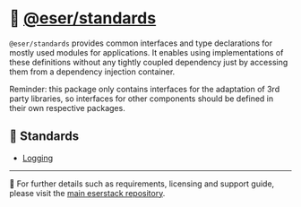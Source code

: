 # 📑 [@eser/standards](./)

`@eser/standards` provides common interfaces and type declarations for mostly
used modules for applications. It enables using implementations of these
definitions without any tightly coupled dependency just by accessing them from a
dependency injection container.

Reminder: this package only contains interfaces for the adaptation of 3rd party
libraries, so interfaces for other components should be defined in their own
respective packages.

## 📕 Standards

- [Logging](logging.ts)

---

🔗 For further details such as requirements, licensing and support guide, please
visit the [main eserstack repository](https://github.com/eser/stack).
